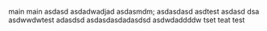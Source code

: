 main
main
asdasd
asdadwadjad
asdasmdm;
asdasdasd
asdtest
asdasd
dsa
asdwwdwtest
adasdsd
asdasdasdadasdsd
asdwdaddddw
tset
teat
test
